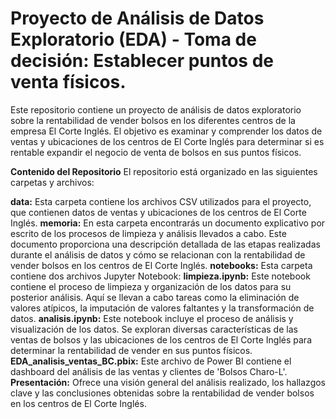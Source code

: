 # Proyecto de Análisis de Datos Exploratorio (EDA) - Toma de decisión: Establecer puntos de venta físicos.

Este repositorio contiene un proyecto de análisis de datos exploratorio sobre la rentabilidad de vender bolsos en los diferentes centros de la empresa El Corte Inglés. El objetivo es examinar y comprender los datos de ventas y ubicaciones de los centros de El Corte Inglés para determinar si es rentable expandir el negocio de venta de bolsos en sus puntos físicos.

**Contenido del Repositorio**
El repositorio está organizado en las siguientes carpetas y archivos:

**data:** Esta carpeta contiene los archivos CSV utilizados para el proyecto, que contienen datos de ventas y ubicaciones de los centros de El Corte Inglés.
**memoria:** En esta carpeta encontrarás un documento explicativo por escrito de los procesos de limpieza y análisis llevados a cabo. Este documento proporciona una descripción detallada de las etapas realizadas durante el análisis de datos y cómo se relacionan con la rentabilidad de vender bolsos en los centros de El Corte Inglés.
**notebooks:** Esta carpeta contiene dos archivos Jupyter Notebook:
  **limpieza.ipynb:** Este notebook contiene el proceso de limpieza y organización de los datos para su posterior análisis. Aquí se llevan a cabo tareas como la eliminación de valores atípicos, la imputación de valores faltantes y la transformación de datos.
  **analisis.ipynb:** Este notebook incluye el proceso de análisis y visualización de los datos. Se exploran diversas características de las ventas de bolsos y las ubicaciones de los centros de El Corte Inglés para determinar la rentabilidad de vender en sus puntos físicos.
  **EDA_analisis_ventas_BC.pbix:** Este archivo de Power BI contiene el dashboard del análisis de las ventas y clientes de 'Bolsos Charo-L'.
  **Presentación:** Ofrece una visión general del análisis realizado, los hallazgos clave y las conclusiones obtenidas sobre la rentabilidad de vender bolsos en los centros de El Corte Inglés.


 
